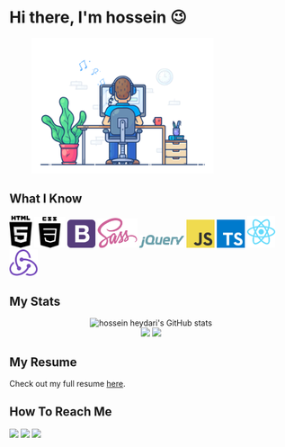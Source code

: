 # Hi there, I'm hossein 😉
<p align="center" style="width:80%;">
  <img src="https://raw.githubusercontent.com/hossein-heydari79/hossein-heydari79/main/drow.gif" alt="animated" width="80%" />
</p>

## What I Know

<p>
<img src="./images/html5-2.svg" width="40"/>
<img src="./images/css-124-624920.png" width="55"/>
<img src="./images/bootstrap-4.svg" width="50"/>
<img src="./images/sass-1.svg" width="70"/>
<img src="./images/jquery-2.svg" width="80"/>
<img src="./images/logo-javascript.svg" width="50"/>
<img src="./images/typescript.svg" width="50"/>
<img src="./images/react-2.svg" width="50"/>
<img src="./images/redux-seeklogo.com.svg" width="50"/>
</p>







## My Stats
<!-- ![Top Langs](https://github-readme-stats.vercel.app/api?username=hossein-heydari79&show_icons=true&include_all_commits=true&theme=monokai)
![mattn's github stats](https://github-readme-stats.vercel.app/api/top-langs/?username=hossein-heydari79&layout=compact&theme=monokai&langs_count=12) -->

<p align="center">
  <img src="https://github-readme-stats.vercel.app/api?username=hossein-heydari79&show_icons=true&include_all_commits=true&theme=monokai" alt="hossein heydari's GitHub stats" /><br />
  <img src="https://github-readme-streak-stats.herokuapp.com/?user=hossein-heydari79&theme=monokai"/>
  <img src="https://github-readme-stats.vercel.app/api/top-langs/?username=hossein-heydari79&layout=compact&theme=monokai&langs_count=12"/>
</p>

<!--
## What i Know
![javascript](https://img.icons8.com/dusk/64/000000/javascript-logo.png)
![react](https://img.icons8.com/officel/64/000000/react.png)
![sass](https://img.icons8.com/color/64/000000/sass.png) -->


## My Resume 
Check out my full resume [here](https://github.com/hossein-heydari79/hossein-heydari79/raw/main/HosseinHeydari-Resume.pdf).

## How To Reach Me
<a href="https://t.me/hossein_heydari79" target="_blank"><img src="https://www.vectorlogo.zone/logos/telegram/telegram-tile.svg" width="32"/></a>
<a href="mailto:hosseinheydari790228@gmail.com" target="_blank"><img src="https://www.vectorlogo.zone/logos/gmail/gmail-icon.svg" width="32"/></a>
<a href="https://www.linkedin.com/in/hossein-heydari-7085931b8" target="_blank"><img src="https://www.vectorlogo.zone/logos/linkedin/linkedin-tile.svg" width="32"/></a>
